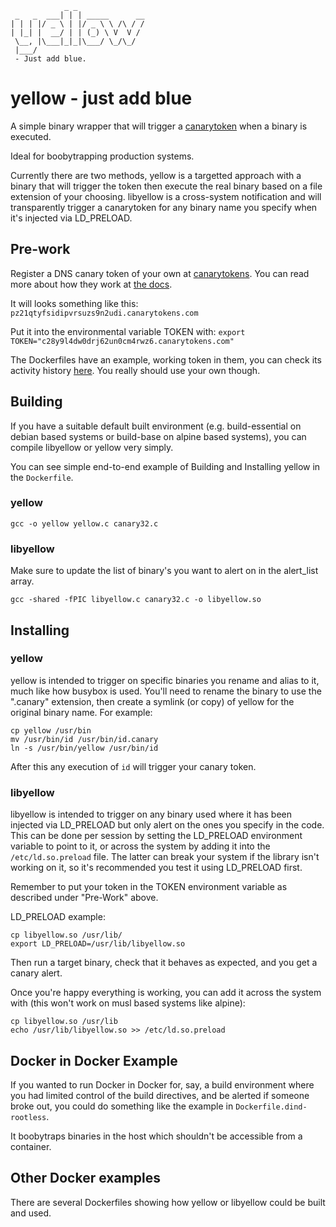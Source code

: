 ```
            _ _               
 _   _  ___| | | _____      __
| | | |/ _ \ | |/ _ \ \ /\ / /
| |_| |  __/ | | (_) \ V  V / 
 \__, |\___|_|_|\___/ \_/\_/  
 |___/               
 - Just add blue.
```

# yellow - just add blue

A simple binary wrapper that will trigger a [canarytoken](https://canarytokens.org/") when a binary is executed.

Ideal for boobytrapping production systems.

Currently there are two methods, yellow is a targetted approach with a binary that will trigger the token then execute the real binary based on a file extension of your choosing. libyellow is a cross-system notification and will transparently trigger a canarytoken for any binary name you specify when it's injected via LD_PRELOAD.

## Pre-work

Register a DNS canary token of your own at [canarytokens](https://canarytokens.org/"). You can read more about how they work at [the docs](https://docs.canarytokens.org/guide/dns-token.html).

It will looks something like this: `pz21qtyfsidipvrsuzs9n2udi.canarytokens.com`

Put it into the environmental variable TOKEN with:
`export TOKEN="c28y9l4dw0drj62un0cm4rwz6.canarytokens.com"`

The Dockerfiles have an example, working token in them, you can check its activity history [here](https://canarytokens.org/history?token=c28y9l4dw0drj62un0cm4rwz6&auth=4bdd0b79ce575d6b1e2d1c90aec5b5ad). You really should use your own though.
 
## Building

If you have a suitable default built environment (e.g. build-essential on debian based systems or build-base on alpine based systems), you can compile libyellow or yellow very simply.

You can see simple end-to-end example of Building and Installing yellow in the `Dockerfile`.

### yellow

`gcc -o yellow yellow.c canary32.c`

### libyellow

Make sure to update the list of binary's you want to alert on in the alert_list array.

`gcc -shared -fPIC libyellow.c canary32.c -o libyellow.so`

## Installing

### yellow

yellow is intended to trigger on specific binaries you rename and alias to it, much like how busybox is used. You'll need to rename the binary to use the ".canary" extension, then create a symlink (or copy) of yellow for the original binary name. For example:

```
cp yellow /usr/bin
mv /usr/bin/id /usr/bin/id.canary
ln -s /usr/bin/yellow /usr/bin/id
```

After this any execution of `id` will trigger your canary token.

### libyellow

libyellow is intended to trigger on any binary used where it has been injected via LD_PRELOAD but only alert on the ones you specify in the code. This can be done per session by setting the LD_PRELOAD environment variable to point to it, or across the system by adding it into the `/etc/ld.so.preload` file. The latter can break your system if the library isn't working on it, so it's recommended you test it using LD_PRELOAD first.

Remember to put your token in the TOKEN environment variable as described under "Pre-Work" above.

LD_PRELOAD example:
```
cp libyellow.so /usr/lib/
export LD_PRELOAD=/usr/lib/libyellow.so
```
Then run a target binary, check that it behaves as expected, and you get a canary alert.

Once you're happy everything is working, you can add it across the system with (this won't work on musl based systems like alpine):
```
cp libyellow.so /usr/lib
echo /usr/lib/libyellow.so >> /etc/ld.so.preload
```

## Docker in Docker Example

If you wanted to run Docker in Docker for, say, a build environment where you had limited control of the build directives, and be alerted if someone broke out, you could do something like the example in `Dockerfile.dind-rootless`.

It boobytraps binaries in the host which shouldn't be accessible from a container.

## Other Docker examples

There are several Dockerfiles showing how yellow or libyellow could be built and used.
